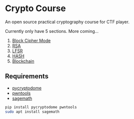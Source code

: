 # Crypto Course

An open source practical cryptography course for CTF player.

Currently only have 5 sections. More coming...

1. [Block Cipher Mode](/Block-Cipher-Mode)
2. [RSA](/RSA)
3. [LFSR](/LFSR)
4. [HASH](/HASH)
5. [Blockchain](/Blockchain)

## Requirements

* [pycryptodome](https://github.com/Legrandin/pycryptodome)
* [pwntools](https://github.com/Gallopsled/pwntools)
* [sagemath](https://www.sagemath.org/)

```bash
pip install pycryptodome pwntools
sudo apt install sagemath
```
